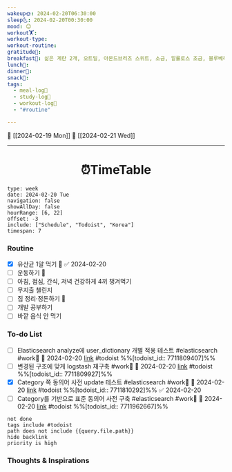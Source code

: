 ```yaml
---
wakeup🌞: 2024-02-20T06:30:00
sleep🌜: 2024-02-20T00:30:00
mood: 😐
workout🏋️: 
workout-type: 
workout-routine: 
gratitude🙏: 
breakfast🍳: 삶은 계란 2개, 오트밀, 아몬드브리즈 스위트, 소금, 알룰로스 조금, 블루베리
lunch🍚: 
dinner🥗: 
snack🍬: 
tags:
  - meal-log📝
  - study-log📓
  - workout-log💪
  - "#routine"

---
```

🔺 [[2024-02-19 Mon]]
🔻 [[2024-02-21 Wed]]
___
<h1> <center>⏰TimeTable </center> </h1>

```gEvent
type: week
date: 2024-02-20 Tue
navigation: false
showAllDay: false
hourRange: [6, 22]
offset: -3
include: ["Schedule", "Todoist", "Korea"]
timespan: 7
```


### Routine 
- [x] 유산균 1알 먹기 🔼 ✅ 2024-02-20
- [ ] 운동하기 🔼
- [ ] 아침, 점심, 간식, 저녁 건강하게 4끼 챙겨먹기
- [ ] 무지출 챌린지 
- [ ] 집 정리·정돈하기 🔼
- [ ] 개발 공부하기
- [ ] 바깥 음식 안 먹기 

### To-do List 
- [ ] Elasticsearch analyze에 user_dictionary 개별 적용 테스트 #elasticsearch #work🏢 📅 2024-02-20 [link](https://todoist.com/showTask?id=7711809407) #todoist  %%[todoist_id:: 7711809407]%%
- [ ] 변경된 구조에 맞게 logstash 재구축 #work🏢 📅 2024-02-20 [link](https://todoist.com/showTask?id=7711809927) #todoist  %%[todoist_id:: 7711809927]%%
- [x] Category 쪽 동의어 사전 update 테스트 #elasticsearch #work🏢 📅 2024-02-20 [link](https://todoist.com/showTask?id=7711810292) #todoist  %%[todoist_id:: 7711810292]%% ✅ 2024-02-20
- [ ] Category를 기반으로 표준 동의어 사전 구축 #elasticsearch #work🏢 📅 2024-02-20 [link](https://todoist.com/showTask?id=7711962667) #todoist  %%[todoist_id:: 7711962667]%%
```tasks
not done
tags include #todoist 
path does not include {{query.file.path}}
hide backlink
priority is high
```


### Thoughts & Inspirations
